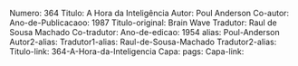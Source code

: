 Numero: 364
Titulo: A Hora da Inteligência
Autor: Poul Anderson
Co-autor: 
Ano-de-Publicacaoo: 1987
Titulo-original: Brain Wave
Tradutor: Raul de Sousa Machado
Co-tradutor: 
Ano-de-edicao: 1954
alias: Poul-Anderson
Autor2-alias: 
Tradutor1-alias: Raul-de-Sousa-Machado
Tradutor2-alias: 
Titulo-link: 364-A-Hora-da-Inteligencia
Capa: 
pags: 
Capa-link: